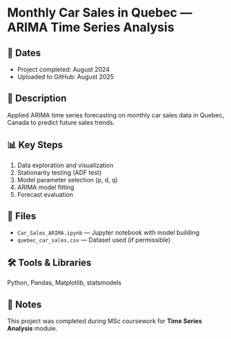 # Monthly Car Sales in Quebec — ARIMA Time Series Analysis

## 📅 Dates
- Project completed: August 2024
- Uploaded to GitHub: August 2025

## 📜 Description
Applied ARIMA time series forecasting on monthly car sales data in Quebec, Canada to predict future sales trends.

## 📊 Key Steps
1. Data exploration and visualization
2. Stationarity testing (ADF test)
3. Model parameter selection (p, d, q)
4. ARIMA model fitting
5. Forecast evaluation

## 📂 Files
- `Car_Sales_ARIMA.ipynb` — Jupyter notebook with model building
- `quebec_car_sales.csv` — Dataset used (if permissible)

## 🛠 Tools & Libraries
Python, Pandas, Matplotlib, statsmodels

## 📌 Notes
This project was completed during MSc coursework for **Time Series Analysis** module.

